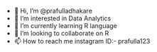 - 👋 Hi, I’m @prafulladhakare
- 👀 I’m interested in Data Analytics
- 🌱 I’m currently learning R language
- 💞️ I’m looking to collaborate on R
- 📫 How to reach me instagram ID:- prafulla123

<!---
prafulladhakare/prafulladhakare is a ✨ special ✨ repository because its `README.md` (this file) appears on your GitHub profile.
You can click the Preview link to take a look at your changes.
--->
